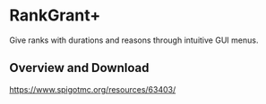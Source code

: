 # RankGrant+
Give ranks with durations and reasons through intuitive GUI menus.

## Overview and Download
https://www.spigotmc.org/resources/63403/